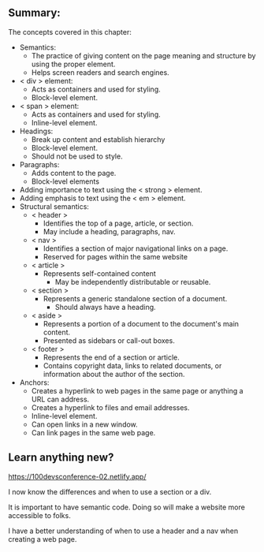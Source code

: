 ## Summary:
The concepts covered in this chapter:
* Semantics:
    * The practice of giving content on the page meaning and structure by using the proper element. 
    * Helps screen readers and search engines.
* < div > element:
    * Acts as containers and used for styling.
    * Block-level element.
* < span > element:
    * Acts as containers and used for styling.
    * Inline-level element.
* Headings: 
    * Break up content and establish hierarchy
    * Block-level element.
    * Should not be used to style.
* Paragraphs:
    * Adds content to the page.
    * Block-level elements
* Adding importance to text using the < strong > element.
* Adding emphasis to text using the < em > element.
* Structural semantics:
    * < header >
        * Identifies the top of a page, article, or section.
        * May include a heading, paragraphs, nav.
    * < nav >
        * Identifies a section of major navigational links on a page. 
        * Reserved for pages within the same website 
    * < article >
        * Represents self-contained content
            * May be independently distributable or reusable.
    * < section >
        * Represents a generic standalone section of a document.
            * Should always have a heading.
    * < aside >
        * Represents a portion of a document to the document's main content.
        * Presented as sidebars or call-out boxes.
    * < footer >
        * Represents the end of a section or article. 
        * Contains copyright data, links to related documents, or information about the author of the section.
* Anchors:
    * Creates a hyperlink to web pages in the same page or anything a URL can address.
    * Creates a hyperlink to files and email addresses.
    * Inline-level element.
    * Can open links in a new window.
    * Can link pages in the same web page.

## Learn anything new?
https://100devsconference-02.netlify.app/

I now know the differences and when to use a section or a div. 

It is important to have semantic code. Doing so will make a website more accessible to folks. 

I have a better understanding of when to use a header and a nav when creating a web page.